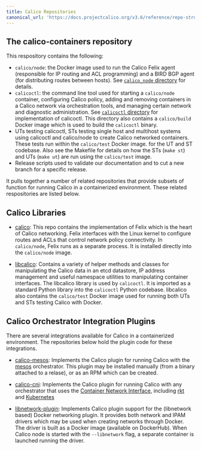 ```yaml
---
title: Calico Repositories
canonical_url: 'https://docs.projectcalico.org/v3.6/reference/repo-structure'
---
```


## The calico-containers repository

This respository contains the following:

- `calico/node`: the Docker image used to run the Calico Felix agent
  (responsible for IP routing and ACL programming) and a BIRD BGP agent (for
  distributing routes between hosts).  See [`calico_node` directory]({{site.baseurl}}/{{page.version}}/reference/architecture)
  for details.
- `calicoctl`: the command line tool used for starting a `calico/node`
  container, configuring Calico policy, adding and removing containers in a
  Calico network via orchestration tools, and managing certain network and
  diagnostic administration.  See [`calicoctl` directory]({{site.baseurl}}/{{page.version}}/reference/calicoctl) for
  implementation of calicoctl.  This directory also contains a `calico/build`
  Docker image which is used to build the `calicoctl` binary.
- UTs testing calicoctl, STs testing single host and multihost systems
  using calicoctl and calico/node to create Calico networked containers.  These
  tests run within the `calico/test` Docker image.
  for the UT and ST codebase.  Also see the Makefile for
  details on how the STs (`make st`) and UTs (`make ut`) are run using the
  `calico/test` image.
- Release scripts used to validate our documentation and to cut a new branch
  for a specific release.

It pulls together a number of related repositories that provide subsets of
function for running Calico in a containerized environment.  These related
respositories are listed below.

## Calico Libraries

 - [calico](https://github.com/projectcalico/calico): This repo contains the
   implementation of Felix which is the heart of Calico networking.  Felix
   interfaces with the Linux kernel to configure routes and ACLs
   that control network policy connectivity. In `calico/node`, Felix runs as a
   separate process.  It is installed directly into the `calico/node` image.

 - [libcalico](https://github.com/projectcalico/libcalico): Contains a variety
   of helper methods and classes for manipulating the Calico data in an etcd
   datastore, IP address management and useful namespace utilities to
   manipulating container interfaces.  The libcalico library is used by
   `calicoctl`.  It is imported as a standard Python library into the
   `calicoctl` Python codebase.  libcalico also contains the `calico/test` Docker
   image used for running both UTs and STs testing Calico with Docker.

## Calico Orchestrator Integration Plugins

There are several integrations available for Calico in a containerized
environment.  The repositories below hold the plugin code for these
integrations.

 - [calico-mesos](https://github.com/projectcalico/calico-mesos): Implements
   the Calico plugin for running Calico with the [mesos](https://github.com/apache/mesos)
   orchestrator.  This plugin may be installed manually (from a binary attached
   to a relase), or as an RPM which can be created.

 - [calico-cni](https://github.com/projectcalico/calico-cni): Implements the
   Calico plugin for running Calico with any orchestrator that uses the
   [Container Network Interface](https://github.com/appc/cni), including [rkt](https://github.com/coreos/rkt)
   and [Kubernetes](https://github.com/kubernetes/kubernetes)

 - [libnetwork-plugin](https://github.com/projectcalico/libnetwork-plugin):
   Implements Calico plugin support for the (libnetwork based) Docker
   networking plugin.  It provides both network and IPAM drivers which may
   be used when creating networks through Docker.  The driver is built as a
   Docker image (available on DockerHub).  When Calico node is started with the
   `--libnetwork` flag, a separate container is launched running the driver.
